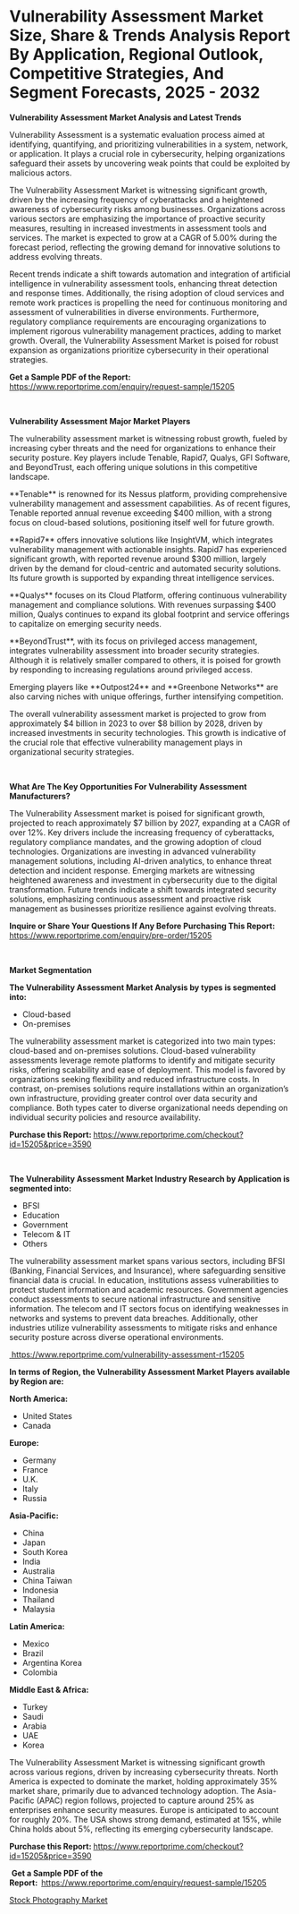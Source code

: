 <p><h1>Vulnerability Assessment Market Size, Share & Trends Analysis Report By Application, Regional Outlook, Competitive Strategies, And Segment Forecasts, 2025 - 2032</h1></p><p><strong>Vulnerability Assessment Market Analysis and Latest Trends</strong></p>
<p><p>Vulnerability Assessment is a systematic evaluation process aimed at identifying, quantifying, and prioritizing vulnerabilities in a system, network, or application. It plays a crucial role in cybersecurity, helping organizations safeguard their assets by uncovering weak points that could be exploited by malicious actors.</p><p>The Vulnerability Assessment Market is witnessing significant growth, driven by the increasing frequency of cyberattacks and a heightened awareness of cybersecurity risks among businesses. Organizations across various sectors are emphasizing the importance of proactive security measures, resulting in increased investments in assessment tools and services. The market is expected to grow at a CAGR of 5.00% during the forecast period, reflecting the growing demand for innovative solutions to address evolving threats.</p><p>Recent trends indicate a shift towards automation and integration of artificial intelligence in vulnerability assessment tools, enhancing threat detection and response times. Additionally, the rising adoption of cloud services and remote work practices is propelling the need for continuous monitoring and assessment of vulnerabilities in diverse environments. Furthermore, regulatory compliance requirements are encouraging organizations to implement rigorous vulnerability management practices, adding to market growth. Overall, the Vulnerability Assessment Market is poised for robust expansion as organizations prioritize cybersecurity in their operational strategies.</p></p>
<p><strong>Get a Sample PDF of the Report:&nbsp;</strong> <a href="https://www.reportprime.com/enquiry/request-sample/15205?utm_campaign=2109&utm_medium=2&utm_source=Github&utm_content=ia&utm_term=20032025&utm_id=vulnerability-assessment">https://www.reportprime.com/enquiry/request-sample/15205</a></p>
<p>&nbsp;</p>
<p><strong>Vulnerability Assessment Major Market Players</strong></p>
<p><p>The vulnerability assessment market is witnessing robust growth, fueled by increasing cyber threats and the need for organizations to enhance their security posture. Key players include Tenable, Rapid7, Qualys, GFI Software, and BeyondTrust, each offering unique solutions in this competitive landscape.</p><p>**Tenable** is renowned for its Nessus platform, providing comprehensive vulnerability management and assessment capabilities. As of recent figures, Tenable reported annual revenue exceeding $400 million, with a strong focus on cloud-based solutions, positioning itself well for future growth.</p><p>**Rapid7** offers innovative solutions like InsightVM, which integrates vulnerability management with actionable insights. Rapid7 has experienced significant growth, with reported revenue around $300 million, largely driven by the demand for cloud-centric and automated security solutions. Its future growth is supported by expanding threat intelligence services.</p><p>**Qualys** focuses on its Cloud Platform, offering continuous vulnerability management and compliance solutions. With revenues surpassing $400 million, Qualys continues to expand its global footprint and service offerings to capitalize on emerging security needs.</p><p>**BeyondTrust**, with its focus on privileged access management, integrates vulnerability assessment into broader security strategies. Although it is relatively smaller compared to others, it is poised for growth by responding to increasing regulations around privileged access.</p><p>Emerging players like **Outpost24** and **Greenbone Networks** are also carving niches with unique offerings, further intensifying competition.</p><p>The overall vulnerability assessment market is projected to grow from approximately $4 billion in 2023 to over $8 billion by 2028, driven by increased investments in security technologies. This growth is indicative of the crucial role that effective vulnerability management plays in organizational security strategies.</p></p>
<p>&nbsp;</p>
<p><strong>What Are The Key Opportunities For Vulnerability Assessment Manufacturers?</strong></p>
<p><p>The Vulnerability Assessment market is poised for significant growth, projected to reach approximately $7 billion by 2027, expanding at a CAGR of over 12%. Key drivers include the increasing frequency of cyberattacks, regulatory compliance mandates, and the growing adoption of cloud technologies. Organizations are investing in advanced vulnerability management solutions, including AI-driven analytics, to enhance threat detection and incident response. Emerging markets are witnessing heightened awareness and investment in cybersecurity due to the digital transformation. Future trends indicate a shift towards integrated security solutions, emphasizing continuous assessment and proactive risk management as businesses prioritize resilience against evolving threats.</p></p>
<p><strong>Inquire or Share Your Questions If Any Before Purchasing This Report:</strong> <a href="https://www.reportprime.com/enquiry/pre-order/15205?utm_campaign=2109&utm_medium=2&utm_source=Github&utm_content=ia&utm_term=20032025&utm_id=vulnerability-assessment">https://www.reportprime.com/enquiry/pre-order/15205</a></p>
<p>&nbsp;</p>
<p><strong>Market Segmentation</strong></p>
<p><strong>The Vulnerability Assessment Market Analysis by types is segmented into:</strong></p>
<p><ul><li>Cloud-based</li><li>On-premises</li></ul></p>
<p><p>The vulnerability assessment market is categorized into two main types: cloud-based and on-premises solutions. Cloud-based vulnerability assessments leverage remote platforms to identify and mitigate security risks, offering scalability and ease of deployment. This model is favored by organizations seeking flexibility and reduced infrastructure costs. In contrast, on-premises solutions require installations within an organization’s own infrastructure, providing greater control over data security and compliance. Both types cater to diverse organizational needs depending on individual security policies and resource availability.</p></p>
<p><strong>Purchase this Report:&nbsp;</strong><a href="https://www.reportprime.com/checkout?id=15205&price=3590&utm_campaign=2109&utm_medium=2&utm_source=Github&utm_content=ia&utm_term=20032025&utm_id=vulnerability-assessment">https://www.reportprime.com/checkout?id=15205&price=3590</a></p>
<p>&nbsp;</p>
<p><strong>The Vulnerability Assessment Market Industry Research by Application is segmented into:</strong></p>
<p><ul><li>BFSI</li><li>Education</li><li>Government</li><li>Telecom & IT</li><li>Others</li></ul></p>
<p><p>The vulnerability assessment market spans various sectors, including BFSI (Banking, Financial Services, and Insurance), where safeguarding sensitive financial data is crucial. In education, institutions assess vulnerabilities to protect student information and academic resources. Government agencies conduct assessments to secure national infrastructure and sensitive information. The telecom and IT sectors focus on identifying weaknesses in networks and systems to prevent data breaches. Additionally, other industries utilize vulnerability assessments to mitigate risks and enhance security posture across diverse operational environments.</p></p>
<p><a href="https://www.reportprime.com/vulnerability-assessment-r15205?utm_campaign=2109&utm_medium=2&utm_source=Github&utm_content=ia&utm_term=20032025&utm_id=vulnerability-assessment">&nbsp;https://www.reportprime.com/vulnerability-assessment-r15205</a></p>
<p><strong>In terms of Region, the Vulnerability Assessment Market Players available by Region are:</strong></p>
<p>
    <p> <strong> North America: </strong>
        <ul>
            <li>United States</li>
            <li>Canada</li>
        </ul>
        </p> 
    <p> <strong> Europe: </strong>
        <ul>
            <li>Germany</li>
            <li>France</li>
            <li>U.K.</li>
            <li>Italy</li>
            <li>Russia</li>
        </ul>
        </p> 
    <p> <strong> Asia-Pacific: </strong>
        <ul>
            <li>China</li>
            <li>Japan</li>
            <li>South Korea</li>
            <li>India</li>
            <li>Australia</li>
            <li>China Taiwan</li>
            <li>Indonesia</li>
            <li>Thailand</li>
            <li>Malaysia</li>
        </ul>
        </p> 
    <p> <strong> Latin America: </strong>
        <ul>
            <li>Mexico</li>
            <li>Brazil</li>
            <li>Argentina Korea</li>
            <li>Colombia</li>
        </ul>
        </p> 
    <p> <strong> Middle East & Africa: </strong>
        <ul>
            <li>Turkey</li>
            <li>Saudi</li>
            <li>Arabia</li>
            <li>UAE</li>
            <li>Korea</li>
        </ul>
    </p>
    </p>
<p><p>The Vulnerability Assessment Market is witnessing significant growth across various regions, driven by increasing cybersecurity threats. North America is expected to dominate the market, holding approximately 35% market share, primarily due to advanced technology adoption. The Asia-Pacific (APAC) region follows, projected to capture around 25% as enterprises enhance security measures. Europe is anticipated to account for roughly 20%. The USA shows strong demand, estimated at 15%, while China holds about 5%, reflecting its emerging cybersecurity landscape.</p></p>
<p><strong>Purchase this Report: </strong><a href="https://www.reportprime.com/checkout?id=15205&price=3590&utm_campaign=2109&utm_medium=2&utm_source=Github&utm_content=ia&utm_term=20032025&utm_id=vulnerability-assessment">https://www.reportprime.com/checkout?id=15205&price=3590</a></p>
<p>&nbsp;<strong>Get a Sample PDF of the Report:&nbsp;&nbsp;</strong><a href="https://www.reportprime.com/enquiry/request-sample/15205?utm_campaign=2109&utm_medium=2&utm_source=Github&utm_content=ia&utm_term=20032025&utm_id=vulnerability-assessment">https://www.reportprime.com/enquiry/request-sample/15205</a></p>
<p><strong></strong></p>
<p><p><a href="https://github.com/dahcheeviola/Market-Research-Report-List-1/blob/main/stock-photography-market.md?utm_campaign=2109&utm_medium=2&utm_source=Github&utm_content=ia&utm_term=20032025&utm_id=vulnerability-assessment">Stock Photography Market</a></p></p>